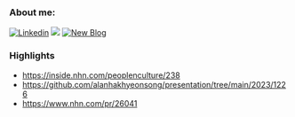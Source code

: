 ### About me:
[![Linkedin](https://img.shields.io/badge/Linkedin-000000?style=flat-square&logo=Linkedin&logoColor=white)](https://www.linkedin.com/in/hakhyeon-song-ramos)
<a href="https://velog.io/@songs4805"><img src="https://img.shields.io/badge/Old%20Blog-11B48A?style=flat-square&logo=Vimeo&logoColor=white&link=https://velog.io/@songs4805"/></a>
[![New Blog](https://img.shields.io/badge/New%20Blog-000000?style=flat-square&logo=Tistory&logoColor=white)](https://ramos-log.tistory.com/)


### Highlights
- https://inside.nhn.com/peoplenculture/238
- https://github.com/alanhakhyeonsong/presentation/tree/main/2023/1226
- https://www.nhn.com/pr/26041
